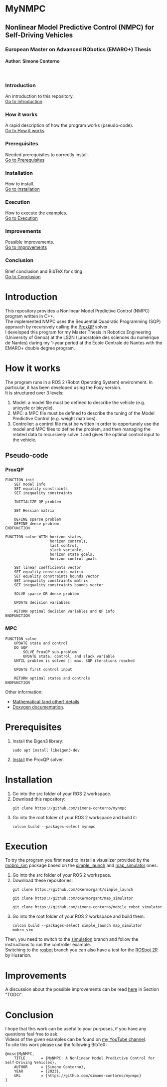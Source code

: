 # MyNMPC
## Nonlinear Model Predictive Control (NMPC) for Self-Driving Vehicles
### European Master on Advanced RObotics (EMARO+) Thesis
#### Author: Simone Contorno

<br>

### Introduction
An introduction to this repository.<br>
[Go to Introduction](#intro)

### How it works
A rapid description of how the program works (pseudo-code).<br>
[Go to How it works](#how)

### Prerequisites
Needed prerequisites to correctly install.<br>
[Go to Prerequisites](#pre)

### Installation
How to install.<br>
[Go to Installation](#install)

### Execution
How to execute the examples.<br>
[Go to Execution](#exec)

### Improvements
Possible improvements.<br>
[Go to Improvements](#improve)

### Conclusion
Brief conclusion and BibTeX for citing.<br>
[Go to Conclusion](#con)

<a name="intro"></a>
# Introduction

This repository provides a Nonlinear Model Predictive Control (NMPC) program written in C++. <br>
The implemented NMPC uses the Sequential Quadratic Programming (SQP) approach by recursively calling the <a href="https://hal.inria.fr/hal-03683733/file/Yet_another_QP_solver_for_robotics_and_beyond.pdf">ProxQP</a> solver. <br>
I developed this program for my Master Thesis in Robotics Engineering (University of Genoa) at the LS2N (Laboratoire des sciences du numérique de Nantes) during my 1-year period at the École Centrale de Nantes with the EMARO+ double degree program. 

<a name="how"></a>
# How it works

The program runs in a ROS 2 (Robot Operating System) environment. In particular, it has been developed using the Foxy version. <br>
It is structured over 3 levels:
<ol>
    <li>Model: a model file must be defined to describe the vehicle (e.g. unicycle or bicycle).</li>
    <li>MPC: a MPC file must be defined to describe the tuning of the Model Predictive Control (e.g. weight matrices).</li>
    <li>Controller: a control file must be written in order to opportunely use the model and MPC files to define the problem, and then managing the related data to recursively solve it and gives the optimal control input to the vehicle.</li>
</ol>

## Pseudo-code

### ProxQP
<pre><code>FUNCTION init
    SET model info
    SET equality constraints
    SET inequality constraints

    INITIALIZE QP problem
    
    SET Hessian matrix
    
    DEFINE sparse problem
    DEFINE dense problem
ENDFUNCTION

FUNCTION solve WITH horizon states,
                    horizon controls,
                    last control,
                    slack variable,
                    horizon state goals,
                    horizon control goals

    SET linear coefficients vector
    SET equality constraints matrix
    SET equality constraints bounds vector
    SET inequality constraints matrix
    SET inequality constraints bounds vector

    SOLVE sparse OR dense problem

    UPDATE decision variables
    
    RETURN optimal decision variables and QP info
ENDFUNCTION
</code></pre>

### MPC
<pre><code>FUNCTION solve
    UPDATE state and control 
    DO SQP
        SOLVE ProxQP sub-problem
        UPDATE state, control, and slack variable 
    UNTIL problem is solved || max. SQP iterations reached

    UPDATE first control input 

    RETURN optimal states and controls
ENDFUNCTION
</code></pre>

Other information:
<ul>
    <li><a href="TODO">Mathematical (and other) details</a>.</li>
    <li><a href="https://simone-contorno.github.io/mynmpc/">Doxygen documentation</a>.</li>
</ul>

<a name="pre"></a>
# Prerequisites

<ol>
    <li>Install the Eigen3 library:
    <pre><code>sudo apt install libeigen3-dev</code></pre>
    </li>
    <li><a href="https://github.com/Simple-Robotics/proxsuite">Install</a> the ProxQP solver.<br></li>
</ol>

<a name="install"></a>
# Installation 

<ol>
    <li>Go into the src folder of your ROS 2 workspace.<br></li> 
    <li>Download this repository:
    <pre><code>git clone https://github.com/simone-contorno/mynmpc</code></pre>
    </li>
    <li>Go into the root folder of your ROS 2 workspace and build it: 
    <pre><code>colcon build --packages-select mynmpc</code></pre>
    </li>
</ol>

<a name="exec"></a>
# Execution

To try the program you first need to install a visualizer provided by the <a href="https://github.com/simone-contorno/mobro_sim">mobro_sim</a> package based on the <a href="https://github.com/oKermorgant/simple_launch">simple_launch</a> and <a href="https://github.com/oKermorgant/map_simulator">map_simulator</a> ones:<br>

<ol>
    <li>Go into the src folder of your ROS 2 workspace.</li> 
    <li>Download these repositories:
    <pre><code>git clone https://github.com/oKermorgant/simple_launch</code></pre>
    <pre><code>git clone https://github.com/oKermorgant/map_simulator</code></pre>
    <pre><code>git clone https://github.com/simone-contorno/mobile_robot_simulator</code></pre>
    </li>
    <li>Go into the root folder of your ROS 2 workspace and build them: 
    <pre><code>colcon build --packages-select simple_launch map_simulator mobro_sim</code></pre>
    </li>
</ol>

Then, you need to switch to the <a href="https://github.com/simone-contorno/mynmpc/tree/simulation">simulation</a> branch and follow the instructions to run the controller example. <br>
Switching to the <a href="https://github.com/simone-contorno/mynmpc/tree/rosbot">rosbot</a> branch you can also have a test for the <a href="https://husarion.com/manuals/rosbot/">ROSbot 2R</a> by Husarion.

<a name="improve"></a>
# Improvements

A discussion about the possible improvements can be read <a href="TODO">here</a> in Section "TODO".

<a name="conc"></a>
# Conclusion
I hope that this work can be useful to your purposes, if you have any questions feel free to ask. <br>
Videos of the given examples can be found on <a href="https://www.youtube.com/playlist?list=PLXuiUDYHp72dNS846t7llz_p0f-Nf_IVd">my YouTube channel</a>. <br>
To cite this work please use the following BibTeX:

<pre><code>@misc{MyNMPC,
    TITLE       = {MyNMPC: A Nonlinear Model Predictive Control for Self-Driving Vehicles},
    AUTHOR      = {Simone Contorno},
    YEAR        = {2023},
    URL         = {https://github.com/simone-contorno/mynmpc}
}
</code></pre>
